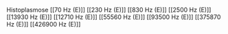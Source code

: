 Histoplasmose
[[70 Hz (E)]]
[[230 Hz (E)]]
[[830 Hz (E)]]
[[2500 Hz (E)]]
[[13930 Hz (E)]]
[[12710 Hz (E)]]
[[55560 Hz (E)]]
[[93500 Hz (E)]]
[[375870 Hz (E)]]
[[426900 Hz (E)]]